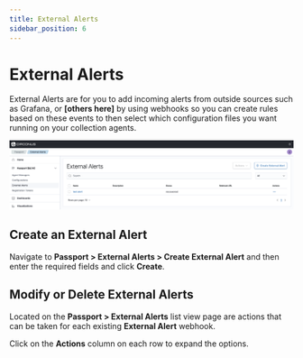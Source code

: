 ```yaml
---
title: External Alerts
sidebar_position: 6
---
```


# External Alerts

External Alerts are for you to add incoming alerts from outside sources such as Grafana, or **[others here]** by using webhooks so you can create rules based on these events to then select which configuration files you want running on your collection agents.

![External Alerts List View](./img/external-alerts-list-view.png)

## Create an External Alert

Navigate to **Passport > External Alerts > Create External Alert** and then enter the required fields and click **Create**.

<!--Need pics when we get the page done
![External Alert Create Page]()
-->

## Modify or Delete External Alerts

Located on the **Passport > External Alerts** list view page are actions that can be taken for each existing **External Alert** webhook.

Click on the **Actions** column on each row to expand the options.

<!--Need pics showing all actions when we get the page done
![External Alert Edit Page]()
-->
